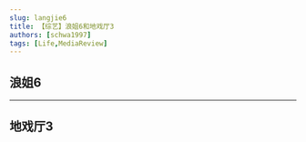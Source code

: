 ```yaml
---
slug: langjie6
title: 【综艺】浪姐6和地戏厅3
authors: [schwa1997]
tags: [Life,MediaReview]
---
```


## 浪姐6

---

## 地戏厅3